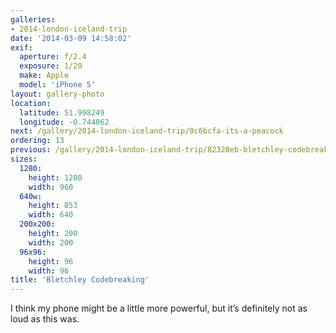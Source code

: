 ```yaml
---
galleries:
- 2014-london-iceland-trip
date: '2014-03-09 14:58:02'
exif:
  aperture: f/2.4
  exposure: 1/20
  make: Apple
  model: 'iPhone 5'
layout: gallery-photo
location:
  latitude: 51.998249
  longitude: -0.744062
next: /gallery/2014-london-iceland-trip/0c6bcfa-its-a-peacock
ordering: 13
previous: /gallery/2014-london-iceland-trip/82328eb-bletchley-codebreaking
sizes:
  1280:
    height: 1280
    width: 960
  640w:
    height: 853
    width: 640
  200x200:
    height: 200
    width: 200
  96x96:
    height: 96
    width: 96
title: 'Bletchley Codebreaking'
---
```


I think my phone might be a little more powerful, but it’s definitely not as loud as this was.
